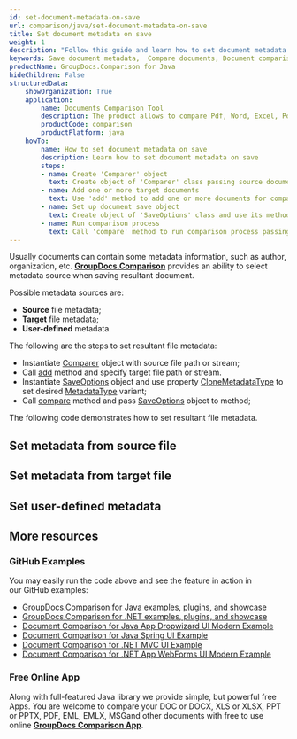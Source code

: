 ```yaml
---
id: set-document-metadata-on-save
url: comparison/java/set-document-metadata-on-save
title: Set document metadata on save
weight: 1
description: "Follow this guide and learn how to set document metadata when saving resultant document after files comparison within your Java applications."
keywords: Save document metadata,  Compare documents, Document comparison, File diff
productName: GroupDocs.Comparison for Java
hideChildren: False
structuredData:
    showOrganization: True
    application:
        name: Documents Comparison Tool
        description: The product allows to compare Pdf, Word, Excel, PowerPoint, AutoCad, Image, Code and much more file formats. Comparison API also supports accepting or rejecting changes, extracting document information and generating comparison report
        productCode: comparison
        productPlatform: java
    howTo:
        name: How to set document metadata on save
        description: Learn how to set document metadata on save
        steps:
        - name: Create 'Comparer' object
          text: Create object of 'Comparer' class passing source document as a constructor argument
        - name: Add one or more target documents
          text: Use 'add' method to add one or more documents for comparing
        - name: Set up document save object
          text: Create object of 'SaveOptions' class and use its method 'setCloneMetadataType()' with 'MetadataType.Source' or 'MetadataType.Target' parameter
        - name: Run comparison process
          text: Call 'compare' method to run comparison process passing save options as a second argument
---
```

Usually documents can contain some metadata information, such as author, organization, etc. [**GroupDocs.Comparison**](https://products.groupdocs.com/comparison) provides an ability to select metadata source when saving resultant document.  

Possible metadata sources are:
*   **Source** file metadata;    
*   **Target** file metadata;    
*   **User-defined** metadata.
    

The following are the steps to set resultant file metadata:
*   Instantiate [Comparer](https://apireference.groupdocs.com/comparison/java/com.groupdocs.comparison/Comparer) object with source file path or stream;    
*   Call [add](https://apireference.groupdocs.com/net/comparison/groupdocs.comparison/comparer/methods/add/index) method and specify target file path or stream.    
*   Instantiate [SaveOptions](https://apireference.groupdocs.com/comparison/java/com.groupdocs.comparison.options.save/SaveOptions) object and use property [CloneMetadataType](https://apireference.groupdocs.com/comparison/java/com.groupdocs.comparison.options.save/SaveOptions#setCloneMetadataType(int)) to set desired [MetadataType](https://apireference.groupdocs.com/comparison/java/com.groupdocs.comparison.options.enums/MetadataType) variant;    
*   Call [compare](https://apireference.groupdocs.com/comparison/java/com.groupdocs.comparison/Comparer#compare(java.lang.String,%20com.groupdocs.comparison.options.CompareOptions)) method and pass [SaveOptions](https://apireference.groupdocs.com/comparison/java/com.groupdocs.comparison.options.save/SaveOptions) object to method;
    

The following code demonstrates how to set resultant file metadata.

## Set metadata from source file

<script src="https://gist.github.com/groupdocs-comparison-gists/c9dfcc0917a4d9124c134e77056669d4.js"></script>

## Set metadata from target file

<script src="https://gist.github.com/groupdocs-comparison-gists/0a632a692a09ab484ac19dba075241eb.js"></script>

## Set user-defined metadata

<script src="https://gist.github.com/groupdocs-comparison-gists/abec6b3417cc08a6b51d83a102379ecd.js"></script>

## More resources

### GitHub Examples
You may easily run the code above and see the feature in action in our GitHub examples:

*   [GroupDocs.Comparison for Java examples, plugins, and showcase](https://github.com/groupdocs-comparison/GroupDocs.Comparison-for-Java)
*   [GroupDocs.Comparison for .NET examples, plugins, and showcase](https://github.com/groupdocs-comparison/GroupDocs.Comparison-for-.NET)
*   [Document Comparison for Java App Dropwizard UI Modern Example](https://github.com/groupdocs-comparison/GroupDocs.Comparison-for-Java-Dropwizard)    
*   [Document Comparison for Java Spring UI Example](https://github.com/groupdocs-comparison/GroupDocs.Comparison-for-Java-Spring)    
*   [Document Comparison for .NET MVC UI Example](https://github.com/groupdocs-comparison/GroupDocs.Comparison-for-.NET-MVC)    
*   [Document Comparison for .NET App WebForms UI Modern Example](https://github.com/groupdocs-comparison/GroupDocs.Comparison-for-.NET-WebForms)
    

### Free Online App
Along with full-featured Java library we provide simple, but powerful free Apps.
You are welcome to compare your DOC or DOCX, XLS or XLSX, PPT or PPTX, PDF, EML, EMLX, MSGand other documents with free to use online **[GroupDocs Comparison App](https://products.groupdocs.app/comparison)**.

